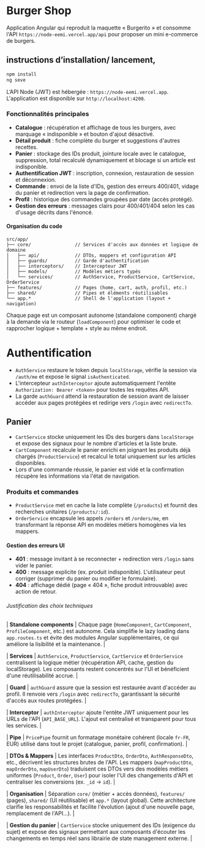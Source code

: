 # Burger Shop

Application Angular qui reproduit la maquette « Burgerito » et consomme l'API `https://node-eemi.vercel.app/api` pour proposer un mini e-commerce de burgers.

## instructions d’installation/ lancement,

```bash
npm install
ng seve
```
L’API Node (JWT) est hébergée : `https://node-eemi.vercel.app`.  
L'application est disponible sur `http://localhost:4200`.

### Fonctionnalités principales

- **Catalogue** : récupération et affichage de tous les burgers, avec marquage « indisponible » et bouton d'ajout désactivé.
- **Détail produit** : fiche complète du burger et suggestions d'autres recettes.
- **Panier** : stockage des IDs produit, jointure locale avec le catalogue, suppression, total recalculé dynamiquement et blocage si un article est indisponible.
- **Authentification JWT** : inscription, connexion, restauration de session et déconnexion.
- **Commande** : envoi de la liste d'IDs, gestion des erreurs 400/401, vidage du panier et redirection vers la page de confirmation.
- **Profil** : historique des commandes groupées par date (accès protégé).
- **Gestion des erreurs** : messages clairs pour 400/401/404 selon les cas d'usage décrits dans l'énoncé.

#### Organisation du code

```
src/app/
├── core/                // Services d'accès aux données et logique de domaine
│   ├── api/             // DTOs, mappers et configuration API
│   ├── guards/          // Garde d'authentification
│   ├── interceptors/    // Intercepteur JWT
│   ├── models/          // Modèles métiers typés
│   └── services/        // AuthService, ProductService, CartService, OrderService
├── features/            // Pages (home, cart, auth, profil, etc.)
├── shared/              // Pipes et éléments réutilisables
└── app.*                // Shell de l'application (layout + navigation)
```

Chaque page est un composant autonome (standalone component) chargé à la demande via le routeur (`loadComponent`) pour optimiser le code et rapprocher logique + template + style au même endroit.


# Authentification
- `AuthService` restaure le token depuis `localStorage`, vérifie la session via `/auth/me` et expose le signal `isAuthenticated`.
- L'intercepteur `authInterceptor` ajoute automatiquement l'entête `Authorization: Bearer <token>` pour toutes les requêtes API.
- La garde `authGuard` attend la restauration de session avant de laisser accéder aux pages protégées et redirige vers `/login` avec `redirectTo`.

## Panier
- `CartService` stocke uniquement les IDs des burgers dans `localStorage` et expose des signaux pour le nombre d'articles et la liste brute.
- `CartComponent` recalcule le panier enrichi en joignant les produits déjà chargés (`ProductService`) et recalcul le total uniquement sur les articles disponibles.
- Lors d'une commande réussie, le panier est vidé et la confirmation récupère les informations via l'état de navigation.

### Produits et commandes
- `ProductService` met en cache la liste complète (`/products`) et fournit des recherches unitaires (`/products/:id`).
- `OrderService` encapsule les appels `/orders` et `/orders/me`, en transformant la réponse API en modèles métiers homogènes via les mappers.

#### Gestion des erreurs UI

- **401** : message invitant à se reconnecter + redirection vers `/login` sans vider le panier.
- **400** : message explicite (ex. produit indisponible). L'utilisateur peut corriger (supprimer du panier ou modifier le formulaire).
- **404** : affichage dédié (page « 404 », fiche produit introuvable) avec action de retour.

###### Justification des choix techniques
| **Standalone components** | Chaque page (`HomeComponent`, `CartComponent`, `ProfileComponent`, etc.) est autonome. Cela simplifie le lazy loading dans `app.routes.ts` et évite des modules Angular supplémentaires, ce qui améliore la lisibilité et la maintenance. |

| **Services** | `AuthService`, `ProductService`, `CartService` et `OrderService` centralisent la logique métier (récupération API, cache, gestion du localStorage). Les composants restent concentrés sur l'UI et bénéficient d'une réutilisabilité accrue. |

| **Guard** | `authGuard` assure que la session est restaurée avant d'accéder au profil. Il renvoie vers `/login` avec `redirectTo`, garantissant la sécurité d'accès aux routes protégées. |

| **Interceptor** | `authInterceptor` ajoute l'entête JWT uniquement pour les URLs de l'API (`API_BASE_URL`). L'ajout est centralisé et transparent pour tous les services. |

| **Pipe** | `PricePipe` fournit un formatage monétaire cohérent (locale `fr-FR`, EUR) utilisé dans tout le projet (catalogue, panier, profil, confirmation). |

| **DTOs & Mappers** | Les interfaces `ProductDto`, `OrderDto`, `AuthResponseDto`, etc., décrivent les structures brutes de l'API. Les mappers (`mapProductDto`, `mapOrderDto`, `mapUserDto`) traduisent ces DTOs vers des modèles métiers uniformes (`Product`, `Order`, `User`) pour isoler l'UI des changements d'API et centraliser les conversions (ex. `_id` → `id`). |

| **Organisation** | Séparation `core/` (métier + accès données), `features/` (pages), `shared/` (UI réutilisable) et `app.*` (layout global). Cette architecture clarifie les responsabilités et facilite l'évolution (ajout d'une nouvelle page, remplacement de l'API...). |

| **Gestion du panier** | `CartService` stocke uniquement des IDs (exigence du sujet) et expose des signaux permettant aux composants d'écouter les changements en temps réel sans librairie de state management externe. |

